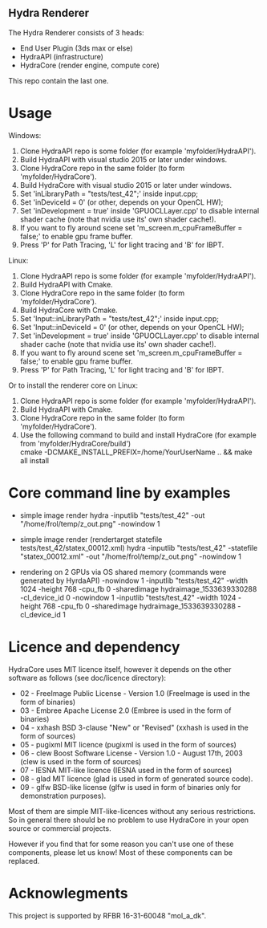 ## Hydra Renderer

The Hydra Renderer consists of 3 heads:

- End User Plugin (3ds max or else)
- HydraAPI (infrastructure)
- HydraCore (render engine, compute core)

This repo contain the last one.

# Usage

Windows:
1. Clone HydraAPI repo is some folder (for example 'myfolder/HydraAPI'). 
2. Build HydraAPI with visual studio 2015 or later under windows.
3. Clone HydraCore repo in the same folder (to form 'myfolder/HydraCore').
4. Build HydraCore with visual studio 2015 or later under windows.
5. Set 'inLibraryPath = "tests/test_42";' inside input.cpp; 
6. Set 'inDeviceId = 0' (or other, depends on your OpenCL HW);
7. Set 'inDevelopment = true' inside 'GPUOCLLayer.cpp' to disable internal shader cache (note that nvidia use its' own shader cache!). 
8. If you want to fly around scene set 'm_screen.m_cpuFrameBuffer = false;' to enable gpu frame buffer.
9. Press 'P' for Path Tracing, 'L' for light tracing and 'B' for IBPT.

Linux:
1. Clone HydraAPI repo is some folder (for example 'myfolder/HydraAPI'). 
2. Build HydraAPI with Cmake.
3. Clone HydraCore repo in the same folder (to form 'myfolder/HydraCore').
4. Build HydraCore with Cmake.
5. Set 'Input::inLibraryPath = "tests/test_42";' inside input.cpp; 
6. Set 'Input::inDeviceId    = 0' (or other, depends on your OpenCL HW); 
7. Set 'inDevelopment = true' inside 'GPUOCLLayer.cpp' to disable internal shader cache (note that nvidia use its' own shader cache!).
8. If you want to fly around scene set 'm_screen.m_cpuFrameBuffer = false;' to enable gpu frame buffer.
9. Press 'P' for Path Tracing, 'L' for light tracing and 'B' for IBPT.

Or to install the renderer core on Linux:
1. Clone HydraAPI repo is some folder (for example 'myfolder/HydraAPI'). 
2. Build HydraAPI with Cmake.
3. Clone HydraCore repo in the same folder (to form 'myfolder/HydraCore').
4. Use the following command to build and install HydraCore (for example from 'myfolder/HydraCore/build')   
cmake -DCMAKE_INSTALL_PREFIX=/home/YourUserName .. && make all install

# Core command line by examples

* simple image render
hydra -inputlib "tests/test_42" -out "/home/frol/temp/z_out.png" -nowindow 1 

* simple image render (rendertarget statefile tests/test_42/statex_00012.xml)
hydra -inputlib "tests/test_42" -statefile "statex_00012.xml" -out "/home/frol/temp/z_out.png" -nowindow 1 

* rendering on 2 GPUs via OS shared memory (commands were generated by HyrdaAPI)
-nowindow 1 -inputlib "tests/test_42" -width 1024 -height 768 -cpu_fb 0 -sharedimage hydraimage_1533639330288 -cl_device_id 0
-nowindow 1 -inputlib "tests/test_42" -width 1024 -height 768 -cpu_fb 0 -sharedimage hydraimage_1533639330288 -cl_device_id 1


# Licence and dependency

HydraCore uses MIT licence itself, however it depends on the other software as follows (see doc/licence directory):

* 02 - FreeImage Public License - Version 1.0 (FreeImage is used in the form of binaries)
* 03 - Embree Apache License 2.0 (Embree is used in the form of binaries)
* 04 - xxhash BSD 3-clause "New" or "Revised" (xxhash is used in the form of sources)
* 05 - pugixml MIT licence (pugixml is used in the form of sources)
* 06 - clew Boost Software License - Version 1.0 - August 17th, 2003 (clew is used in the form of sources)
* 07 - IESNA MIT-like licence (IESNA used in the form of sources)
* 08 - glad MIT licence (glad is used in form of generated source code).
* 09 - glfw BSD-like license (glfw is used in form of binaries only for demonstration purposes).

Most of them are simple MIT-like-licences without any serious restrictions. 
So in general there should be no problem to use HydraCore in your open source or commercial projects. 

However if you find that for some reason you can't use one of these components, please let us know!
Most of these components can be replaced.

# Acknowlegments
This project is supported by RFBR 16-31-60048 "mol_a_dk".

